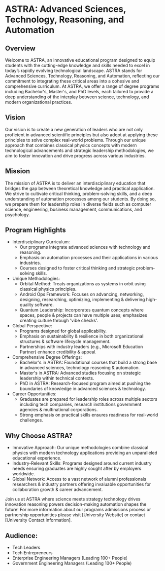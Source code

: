 # ASTRA: Advanced Sciences, Technology, Reasoning, and Automation
## Overview
Welcome to ASTRA, an innovative educational program designed to equip students with the cutting-edge knowledge and skills needed to excel in today’s rapidly evolving technological landscape. ASTRA stands for Advanced Sciences, Technology, Reasoning, and Automation, reflecting our commitment to integrating these critical areas into a cohesive and comprehensive curriculum. At ASTRA, we offer a range of degree programs including Bachelor's, Master's, and PhD levels, each tailored to provide a deep understanding of the interplay between science, technology, and modern organizational practices.
## Vision
Our vision is to create a new generation of leaders who are not only proficient in advanced scientific principles but also adept at applying these principles to solve complex real-world problems. Through our unique approach that combines classical physics concepts with modern technological advancements and strategic leadership methodologies, we aim to foster innovation and drive progress across various industries.
## Mission
The mission of ASTRA is to deliver an interdisciplinary education that bridges the gap between theoretical knowledge and practical application. We strive to cultivate critical thinking, problem-solving skills, and a deep understanding of automation processes among our students. By doing so, we prepare them for leadership roles in diverse fields such as computer science, engineering, business management, communications, and psychology.
## Program Highlights
- Interdisciplinary Curriculum:
   - Our programs integrate advanced sciences with technology and reasoning.
   - Emphasis on automation processes and their applications in various industries.
   - Courses designed to foster critical thinking and strategic problem-solving skills.
- Unique Methodologies:
   - Orbital Method: Treats organizations as systems in orbit using classical physics principles.
   - Android Ops Framework: Focuses on advancing, networking, designing, researching, optimizing, implementing & delivering high-quality software.
   - Quantum Leadership: Incorporates quantum concepts where spaces,
people & projects can have multiple uses; emphasizes creating culture through 'vibe checks'.
- Global Perspective:
   - Programs designed for global applicability.
   - Emphasis on sustainability & resilience in both organizational structures & software lifecycle management.
   - Partnerships with industry leaders (e.g., Microsoft Education Partner) enhance credibility & appeal.
- Comprehensive Degree Offerings:
   - Bachelor's in ASTRA: Foundational courses that build a strong base in advanced sciences, technology reasoning & automation.
   - Master's in ASTRA: Advanced studies focusing on strategic leadership within technical contexts.
   - PhD in ASTRA: Research-focused program aimed at pushing the boundaries of knowledge in advanced sciences & technology.
- Career Opportunities:
  - Graduates are prepared for leadership roles across multiple sectors including tech companies, research institutions government agencies & multinational corporations.
  - Strong emphasis on practical skills ensures readiness for real-world challenges.
## Why Choose ASTRA?
- Innovative Approach: Our unique methodologies combine classical physics with modern technology applications providing an unparalleled educational experience.
- Industry-Relevant Skills: Programs designed around current industry needs ensuring graduates are highly sought after by employers worldwide.
- Global Network: Access to a vast network of alumni professionals researchers & industry partners offering invaluable opportunities for collaboration growth & career advancement.


Join us at ASTRA where science meets strategy technology drives innovation reasoning powers decision-making automation shapes the future!
For more information about our programs admissions process or partnership opportunities please visit [University Website] or contact [University Contact Information].
## Audience:
- Tech Leaders
- Tech Entrepreneurs
- Enterprise Engineering Managers (Leading 100+ People)
- Government Engineering Managers (Leading 100+ People)
